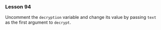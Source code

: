 ### Lesson 94

Uncomment the `decryption` variable and change its value by passing `text` as the first argument to `decrypt`.
